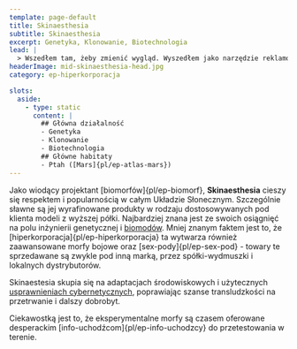 ```yaml
---
template: page-default
title: Skinaesthesia
subtitle: Skinaesthesia
excerpt: Genetyka, Klonowanie, Biotechnologia
lead: |
  > Wszedłem tam, żeby zmienić wygląd. Wyszedłem jako narzędzie reklamowe z trzynastoma punktami dotykowymi. W umowie było napisane, że moje ciało może emitować emocje sponsora.
headerImage: mid-skinaesthesia-head.jpg
category: ep-hiperkorporacja

slots:
  aside:
    - type: static
      content: |
        ## Główna działalność
        - Genetyka
        - Klonowanie
        - Biotechnologia
        ## Główne habitaty
        - Ptah ([Mars]{pl/ep-atlas-mars})
---
```

Jako wiodący projektant [biomorfów]{pl/ep-biomorf}, **Skinaesthesia** cieszy się respektem i popularnością w całym Układzie Słonecznym. Szczególnie sławne są jej wyrafinowane produkty w rodzaju dostosowywanych pod klienta modeli z wyższej półki. Najbardziej znana jest ze swoich osiągnięć na polu inżynierii genetycznej i [biomodów](#). Mniej znanym faktem jest to, że [hiperkorporacja]{pl/ep-hiperkorporacja} ta wytwarza również zaawansowane morfy bojowe oraz [sex-pody]{pl/ep-sex-pod} - towary te sprzedawane są zwykle pod inną marką, przez spółki-wydmuszki i lokalnych dystrybutorów.

Skinaestesia skupia się na adaptacjach środowiskowych i użytecznych [usprawnieniach cybernetycznych](#), poprawiając szanse transludzkości na przetrwanie i dalszy dobrobyt.

Ciekawostką jest to, że eksperymentalne morfy są czasem oferowane desperackim [info-uchodźcom]{pl/ep-info-uchodzcy} do przetestowania w terenie.

